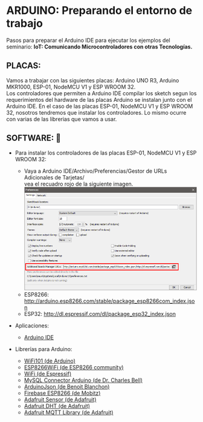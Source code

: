 # ARDUINO: Preparando el entorno de trabajo
Pasos para preparar el Arduino IDE para ejecutar los ejemplos del seminario: **IoT: Comunicando Microcontroladores con otras Tecnologías.**

## PLACAS:
Vamos a trabajar con las siguientes placas: Arduino UNO R3, Arduino MKR1000, ESP-01, NodeMCU V1 y ESP WROOM 32.  
Los controladores que permiten a Arduino IDE compilar los sketch segun los requerimientos del hardware de las placas Arduino se instalan junto con el Arduino IDE. En el caso de las placas ESP-01, NodeMCU V1 y ESP WROOM 32, nosotros tendremos que instalar los controladores. Lo mismo ocurre con varias de las librerias que vamos a usar.

## **SOFTWARE:** 💾
- Para instalar los controladores de las placas ESP-01, NodeMCU V1 y ESP WROOM 32:
    - Vaya a Arduino IDE/Archivo/Preferencias/Gestor de URLs Adicionales de Tarjetas/  
    vea el recuadro rojo de la siguiente imagen.
![alt text](https://github.com/mauricioge/microcontroladores/blob/master/images/arduino-preferences.png "Arduino IDE/Archivo/Preferencias/Gestor de URLs Adicionales de Tarjetas/")

    + ESP8266: http://arduino.esp8266.com/stable/package_esp8266com_index.json
    + ESP32: http://dl.espressif.com/dl/package_esp32_index.json
- Aplicaciones:
    + [Arduino IDE](https://www.arduino.cc/en/main/software/)
- Librerías para Arduino:
    + [WiFi101 (de Arduino)](https://github.com/arduino-libraries/WiFi101)
    + [ESP8266WiFi (de ESP8266 community)](https://github.com/esp8266/Arduino)
    + [WiFi (de Espressif)](https://github.com/espressif/arduino-esp32/tree/master/libraries/WiFi)
    + [MySQL Connector Arduino (de Dr. Charles Bell)](https://github.com/ChuckBell/MySQL_Connector_Arduino)
    + [ArduinoJson (de Benoit Blanchon)](https://github.com/bblanchon/ArduinoJson)
    + [Firebase ESP8266 (de Mobitz)](https://github.com/mobizt/Firebase-ESP8266)
    + [Adafruit Sensor (de Adafruit)](https://github.com/adafruit/Adafruit_Sensor)
    + [Adafruit DHT (de Adafruit)](https://github.com/adafruit/DHT-sensor-library)
    + [Adafruit MQTT Library (de Adafruit)](https://github.com/adafruit/Adafruit_MQTT_Library)
